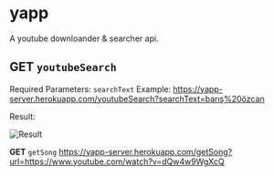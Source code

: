 # yapp

A youtube downloander & searcher api.

## **GET** `youtubeSearch`
Required Parameters: `searchText`
Example: https://yapp-server.herokuapp.com/youtubeSearch?searchText=barış%20özcan

Result:

![Result](https://gcdnb.pbrd.co/images/5QpvX2sFX0fY.png?o=1)

**GET** `getSong` https://yapp-server.herokuapp.com/getSong?url=https://www.youtube.com/watch?v=dQw4w9WgXcQ
